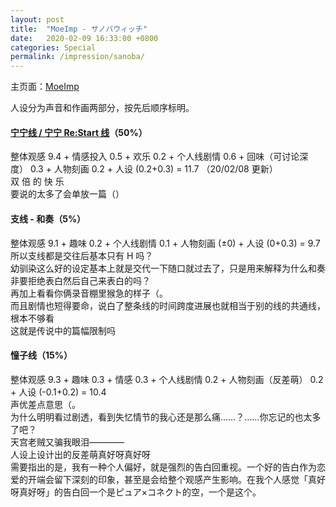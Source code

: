```yaml
---
layout: post
title:  "MoeImp - サノバウィッチ"
date:   2020-02-09 16:33:00 +0800
categories: Special
permalink: /impression/sanoba/
---
```


主页面：[MoeImp](http://yoro.xyz/impression)

人设分为声音和作画两部分，按先后顺序标明。

#### [宁宁线 / 宁宁 Re:Start 线](http://yoro.xyz/kawaiigirls/2020/02/06/sanoba-nene.html)（50%）

整体观感 9.4 + 情感投入 0.5 + 欢乐 0.2 + 个人线剧情 0.6 + 回味（可讨论深度） 0.3 + 人物刻画 0.2 + 人设 (0.2+0.3) = 11.7 （20/02/08 更新）<br />
双  倍  的  快  乐<br />
要说的太多了会单放一篇（）

#### 支线 - 和奏（5%）

整体观感 9.1 + 趣味 0.2 + 个人线剧情 0.1 + 人物刻画 (±0) + 人设 (0+0.3) = 9.7<br />
所以支线都是交往后基本只有 H 吗？<br />
幼驯染这么好的设定基本上就是交代一下随口就过去了，只是用来解释为什么和奏非要拒绝表白然后自己来表白的吗？<br />
再加上看看你俩录音棚里猴急的样子（。<br />
而且剧情也短得要命，说白了整条线的时间跨度进展也就相当于别的线的共通线，根本不够看<br />
这就是传说中的篇幅限制吗

#### 憧子线（15%）

整体观感 9.3 + 趣味 0.3 + 情感 0.3 + 个人线剧情 0.2 + 人物刻画（反差萌） 0.2 + 人设 (-0.1+0.2) = 10.4<br />
声优差点意思（。<br />
为什么明明看过剧透，看到失忆情节的我心还是那么痛……？……你忘记的也太多了吧？<br />
天宫老贼又骗我眼泪————<br />
人设上设计出的反差萌真好呀真好呀<br />
需要指出的是，我有一种个人偏好，就是强烈的告白回重视。一个好的告白作为恋爱的开端会留下深刻的印象，甚至是会给整个观感产生影响。在我个人感觉「真好呀真好呀」的告白回一个是ピュア×コネクト的空，一个是这个。
